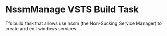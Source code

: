 # NssmManage VSTS Build Task

Tfs build task that allows use nssm (the Non-Sucking Service Manager) to create and edit windows services.
